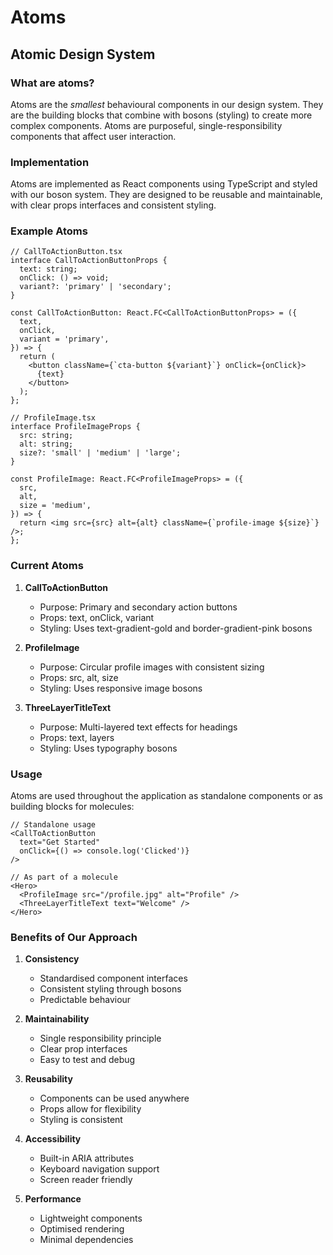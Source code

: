 # Atoms

## Atomic Design System

### What are atoms?

Atoms are the _smallest_ behavioural components in our design system. They are the building blocks that combine with bosons (styling) to create more complex components. Atoms are purposeful, single-responsibility components that affect user interaction.

### Implementation

Atoms are implemented as React components using TypeScript and styled with our boson system. They are designed to be reusable and maintainable, with clear props interfaces and consistent styling.

### Example Atoms

```tsx
// CallToActionButton.tsx
interface CallToActionButtonProps {
  text: string;
  onClick: () => void;
  variant?: 'primary' | 'secondary';
}

const CallToActionButton: React.FC<CallToActionButtonProps> = ({
  text,
  onClick,
  variant = 'primary',
}) => {
  return (
    <button className={`cta-button ${variant}`} onClick={onClick}>
      {text}
    </button>
  );
};

// ProfileImage.tsx
interface ProfileImageProps {
  src: string;
  alt: string;
  size?: 'small' | 'medium' | 'large';
}

const ProfileImage: React.FC<ProfileImageProps> = ({
  src,
  alt,
  size = 'medium',
}) => {
  return <img src={src} alt={alt} className={`profile-image ${size}`} />;
};
```

### Current Atoms

1. **CallToActionButton**

   - Purpose: Primary and secondary action buttons
   - Props: text, onClick, variant
   - Styling: Uses text-gradient-gold and border-gradient-pink bosons

2. **ProfileImage**

   - Purpose: Circular profile images with consistent sizing
   - Props: src, alt, size
   - Styling: Uses responsive image bosons

3. **ThreeLayerTitleText**
   - Purpose: Multi-layered text effects for headings
   - Props: text, layers
   - Styling: Uses typography bosons

### Usage

Atoms are used throughout the application as standalone components or as building blocks for molecules:

```tsx
// Standalone usage
<CallToActionButton
  text="Get Started"
  onClick={() => console.log('Clicked')}
/>

// As part of a molecule
<Hero>
  <ProfileImage src="/profile.jpg" alt="Profile" />
  <ThreeLayerTitleText text="Welcome" />
</Hero>
```

### Benefits of Our Approach

1. **Consistency**

   - Standardised component interfaces
   - Consistent styling through bosons
   - Predictable behaviour

2. **Maintainability**

   - Single responsibility principle
   - Clear prop interfaces
   - Easy to test and debug

3. **Reusability**

   - Components can be used anywhere
   - Props allow for flexibility
   - Styling is consistent

4. **Accessibility**

   - Built-in ARIA attributes
   - Keyboard navigation support
   - Screen reader friendly

5. **Performance**
   - Lightweight components
   - Optimised rendering
   - Minimal dependencies
